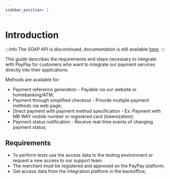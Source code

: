 ```yaml
---
sidebar_position: 1
---
```


# Introduction

:::info
The SOAP API is discontinued, documentation is still available [here](../../soap/ ":ignore").
:::

This guide describes the requirements and steps necessary to integrate with PayPay for customers who want to integrate our payment services directly into their applications.

Methods are available for:

-   Payment reference generation - Payable via our website or homebanking/ATM;
-   Payment through simplified checkout - Provide multiple payment methods via web page;
-   Direct payment with payment method specification - Ex: Payment with MB WAY mobile number or registered card (tokenization);
-   Payment status notification - Receive real-time events of changing payment status;

## Requirements

-   To perform tests use the access data to the testing environment or request a new access to our support team.
-   The merchant must be registered and approved on the PayPay platform;
-   Get access data from the integration platform in the backoffice;

